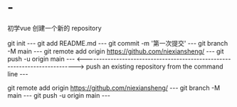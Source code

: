 # -
初学vue
创建一个新的 repository

git init ---
git add README.md ---
git commit -m '第一次提交' ---
git branch -M main ---
git remote add origin https://github.com/niexiansheng/ ---
git push -u origin main ---
<--------------------------------------------------------------------------->
push an existing repository from the command line ---

git remote add origin https://github.com/niexiansheng/ ---
git branch -M main ---
git push -u origin main ---
